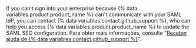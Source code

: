 If you can't sign into your enterprise because {% data variables.product.product_name %} can't communicate with your SAML IdP, you can contact {% data variables.contact.github_support %}, who can help you access {% data variables.product.product_name %} to update the SAML SSO configuration. Para obter mais informações, consulte "[Receber ajuda de {% data variables.contact.github_support %}](/admin/enterprise-support/receiving-help-from-github-support)".

